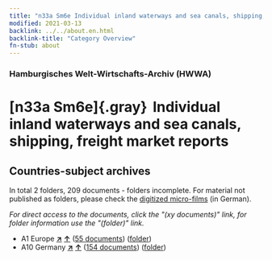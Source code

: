 ```yaml
---
title: "n33a Sm6e Individual inland waterways and sea canals, shipping, freight market reports"
modified: 2021-03-13
backlink: ../../about.en.html
backlink-title: "Category Overview"
fn-stub: about
---
```


### Hamburgisches Welt-Wirtschafts-Archiv (HWWA)

# [n33a Sm6e]{.gray}&#8201; Individual inland waterways and sea canals, shipping, freight market reports&#160; 







## Countries-subject archives





In total 2 folders, 209 documents - folders incomplete.
For material not published as folders, please check the [digitized micro-films](/film/h1_sh.de.html) (in German).

_For direct access to the documents, click the "(xy documents)" link, for folder information use the "(folder)" link._


- A1 Europe [**&nearr;**](../../../geo/i/140892/about.en.html "Europe (all folders)") [**&uarr;**](../../../geo/about.en.html#A1 "Country category system") (<a href="https://pm20.zbw.eu/iiifview/folder/sh/140892,145661" title="about: Europe : Individual inland waterways and sea canals, shipping, freight market reports" target="_blank">55 documents</a>) ([folder](../../../../folder/sh/1408xx/140892/1456xx/145661/about.en.html))
- A10 Germany [**&nearr;**](../../../geo/i/126128/about.en.html "Germany (all folders)") [**&uarr;**](../../../geo/about.en.html#A10 "Country category system") (<a href="https://pm20.zbw.eu/iiifview/folder/sh/126128,145661" title="about: Germany : Individual inland waterways and sea canals, shipping, freight market reports" target="_blank">154 documents</a>) ([folder](../../../../folder/sh/1261xx/126128/1456xx/145661/about.en.html))








